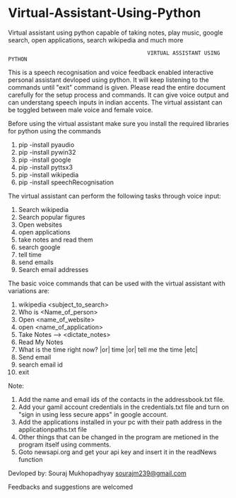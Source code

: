 # Virtual-Assistant-Using-Python
Virtual assistant using python capable of taking notes, play music,  google search, open applications, search wikipedia and much more

                                                VIRTUAL ASSISTANT USING PYTHON

This is a speech recognisation and voice feedback enabled interactive personal assistant devloped using python. It will keep listening to 
the commands until "exit" command is given. Please read the entire document carefully for the setup process and commands. It can give voice
output and can understang speech inputs in indian accents. The virtual assistant can be toggled between male voice and female voice.

Before using the virtual assistant make sure you install the required libraries for python using the commands

1. pip -install pyaudio
2. pip -install pywin32
3. pip -install google
4. pip -install pyttsx3
5. pip -install wikipedia
6. pip -install speechRecognisation

The virtual assistant can perform the following tasks through voice input:
1. Search wikipedia
2. Search popular figures
3. Open websites
4. open applications
5. take notes and read them
6. search google
7. tell time
8. send emails
9. Search email addresses

The basic voice commands that can be used with the virtual assistant with variations are:
1. wikipedia <subject_to_search> 
2. Who is <Name_of_person>
3. Open <name_of_website>
4. open <name_of_application>
5. Take Notes     -->   <dictate_notes>
6. Read My Notes 
7. What is the time right now? |or| time |or| tell me the time  |etc|
8. Send email
9. search email id
10. exit   


Note:
1. Add the name and email ids of the contacts in the addressbook.txt file.
2. Add your gamil account credentials in the credentials.txt file and turn on "sign in using less secure apps" in google account.
3. Add the applications installed in your pc with their path address in the applicationpaths.txt file
4. Other things that can be changed in the program are metioned in the program itself using comments.
5. Goto newsapi.org and get your api key and insert it in the readNews function



Devloped by:
Souraj Mukhopadhyay
sourajm239@gmail.com



Feedbacks and suggestions are welcomed
